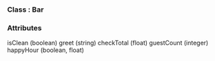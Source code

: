 ### Class : Bar


### Attributes

isClean (boolean)
greet (string)
checkTotal (float)
guestCount (integer)
happyHour (boolean, float)
